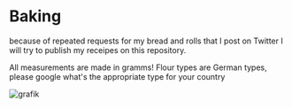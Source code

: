 

# Baking
because of repeated requests for my bread and rolls that I post on Twitter I will try to publish my receipes on this repository.

All measurements are made in gramms!
Flour types are German types, please google what's the appropriate type for your country

![grafik](https://user-images.githubusercontent.com/16635729/161438419-baf4c8c1-7867-4f3f-a771-42f835c5b881.png)


